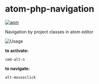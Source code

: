 # atom-php-navigation
[![apm](https://img.shields.io/apm/dm/vim-mode.svg)](https://github.com/igogo5yo/atom-php-navigation)

Navigation by project classes in atom editor

![Usage](https://github.com/igogo5yo/atom-php-navigation/raw/master/resources/atom-php-navigation.gif)

**to activate:**
```
cmd-alt-n
```

**to navigate:**
```
alt-mouseclick
```
